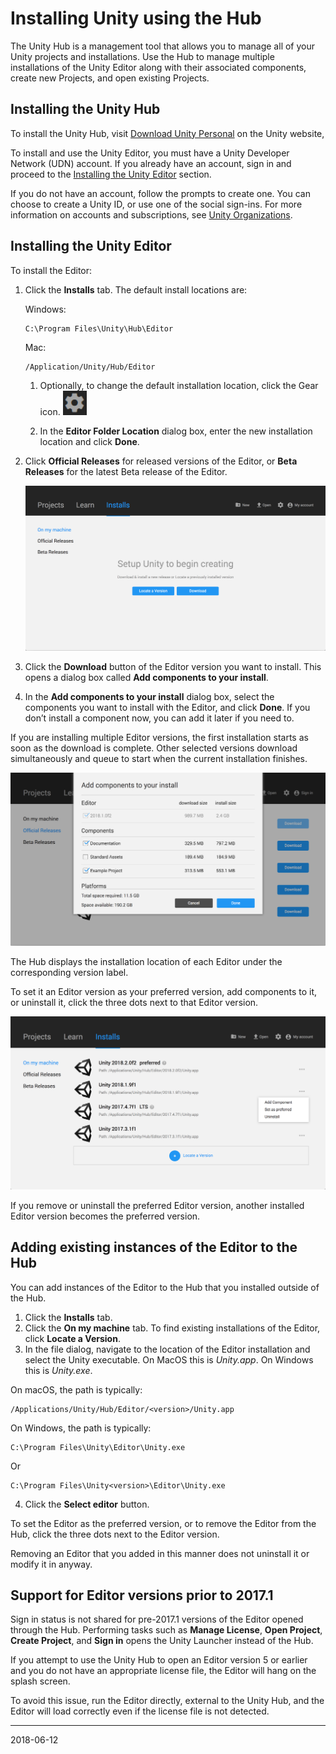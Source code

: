 # Installing Unity using the Hub

The Unity Hub is a management tool that allows you to manage all of your Unity projects and installations. Use the Hub to manage multiple installations of the Unity Editor along with their associated components, create new Projects, and open existing Projects.

## Installing the Unity Hub

To install the Unity Hub, visit [Download Unity Personal](https://store.unity.com/download?ref=personal) on the Unity website,

To install and use the Unity Editor, you must have a Unity Developer Network (UDN) account. If you already have an account, sign in and proceed to the [Installing the Unity Editor](#install) section. 

If you do not have an account, follow the prompts to create one. You can choose to create a Unity ID, or use one of the social sign-ins. For more information on accounts and subscriptions, see [Unity Organizations](OrgsUnityOrganizations).

<a name="install"></a>
## Installing the Unity Editor

To install the Editor: 

1. Click the __Installs__ tab. The default install locations are:

    Windows:
    
    ```
    C:\Program Files\Unity\Hub\Editor
    ```
    
    Mac:

    ```
    /Application/Unity/Hub/Editor
    ```
    
    1. Optionally, to change the default installation location, click the Gear  icon. ![image alt text](../uploads/Main/gs_gear_icon.png) 

    2. In the __Editor Folder Location__ dialog box, enter the new installation location and click __Done__.

2. Click __Official Releases__ for released versions of the Editor, or __Beta Releases__ for the latest Beta release of the Editor.

    ![](../uploads/Main/gs_hub_installs_screen.png)

3. Click the __Download__ button of the Editor version you want to install. This opens a dialog box called __Add components to your install__.

4. In the __Add components to your install__ dialog box, select the components you want to install with the Editor, and click __Done__. If you don’t install a component now, you can add it later if you need to. 

If you are installing multiple Editor versions, the first installation starts as soon as the download is complete. Other selected versions download simultaneously and queue to start when the current installation finishes.

![](../uploads/Main/gs_choose_components.png)

The Hub displays the installation location of each Editor under the corresponding version label.

To set it an Editor version as your preferred version, add components to it, or uninstall it, click the three dots next to that Editor version.  

![](../uploads/Main/gs_hub_installs_screen2.png)

If you remove or uninstall the preferred Editor version, another installed Editor version becomes the preferred version.

## Adding existing instances of the Editor to the Hub

You can add instances of the Editor to the Hub that you installed outside of the Hub.
 
1. Click the __Installs__ tab.
2. Click the __On my machine__ tab. To find existing installations of the Editor, click __Locate a Version__.
3. In the file dialog, navigate to the location of the Editor installation and select the Unity executable. On MacOS this is *Unity.app*. On Windows this is *Unity.exe*. 

On macOS, the path is typically:

```
/Applications/Unity/Hub/Editor/<version>/Unity.app
```
    
On Windows, the path is typically:

```
C:\Program Files\Unity\Editor\Unity.exe
```

Or 

```
C:\Program Files\Unity<version>\Editor\Unity.exe
```

4. Click the __Select editor__ button.

To set the Editor as the preferred version, or to remove the Editor from the Hub, click the three dots next to the Editor version. 

Removing an Editor that you added in this manner does not uninstall it or modify it in anyway.

## Support for Editor versions prior to 2017.1

Sign in status is not shared for pre-2017.1 versions of the Editor opened through the Hub. Performing tasks such as __Manage License__, __Open Project__, __Create Project__, and __Sign in__ opens the Unity Launcher instead of the Hub.

If you attempt to use the Unity Hub to open an Editor version 5 or earlier and you do not have an appropriate license file, the Editor will hang on the splash screen.

To avoid this issue, run the Editor directly, external to the Unity Hub, and the Editor will load correctly even if the license file is not detected.

--------------------------------
<span class="page-edit">2018-06-12 <!-- include IncludeTextNewPageYesEdit --></span>
